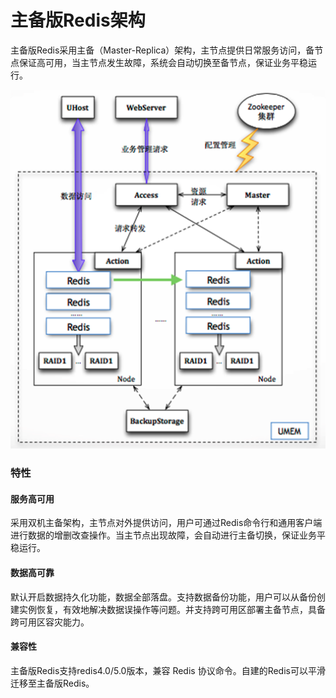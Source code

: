 # 主备版Redis架构



主备版Redis采用主备（Master-Replica）架构，主节点提供日常服务访问，备节点保证高可用，当主节点发生故障，系统会自动切换至备节点，保证业务平稳运行。

![image](/images/uredis001.png)

### 特性

#### 服务高可用

采用双机主备架构，主节点对外提供访问，用户可通过Redis命令行和通用客户端进行数据的增删改查操作。当主节点出现故障，会自动进行主备切换，保证业务平稳运行。

#### 数据高可靠

默认开启数据持久化功能，数据全部落盘。支持数据备份功能，用户可以从备份创建实例恢复，有效地解决数据误操作等问题。并支持跨可用区部署主备节点，具备跨可用区容灾能力。

#### 兼容性

主备版Redis支持redis4.0/5.0版本，兼容 Redis 协议命令。自建的Redis可以平滑迁移至主备版Redis。
